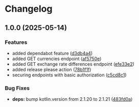 # Changelog

## 1.0.0 (2025-05-14)


### Features

* added dependabot feature ([d3db4a4](https://github.com/pmarek16/swaply/commit/d3db4a46cdeae3fc7433e940b1427251aea99514))
* added GET currencies endpoint ([af5750e](https://github.com/pmarek16/swaply/commit/af5750e55c0c32fbcaf582f1859c24f3669b229d))
* added GET exchange rate differences endpoint ([efe33e2](https://github.com/pmarek16/swaply/commit/efe33e2fce65fdabb2a197eda7209930c14e23d8))
* added release please action ([78b1f1f](https://github.com/pmarek16/swaply/commit/78b1f1f9ddb78d4c5ca944a10a161380be841b37))
* securing endpoints with basic authorization ([c5cd8c1](https://github.com/pmarek16/swaply/commit/c5cd8c1c59de3271f25201fdacc2dfc4de91f8a7))


### Bug Fixes

* **deps:** bump kotlin.version from 2.1.20 to 2.1.21 ([483fd0a](https://github.com/pmarek16/swaply/commit/483fd0a2df7705cdedc5feda190948a828eddb15))
